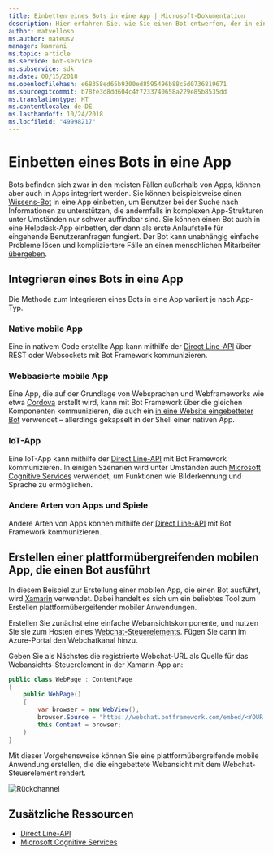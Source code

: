 ```yaml
---
title: Einbetten eines Bots in eine App | Microsoft-Dokumentation
description: Hier erfahren Sie, wie Sie einen Bot entwerfen, der in eine andere App eingebettet wird.
author: matvelloso
ms.author: mateusv
manager: kamrani
ms.topic: article
ms.service: bot-service
ms.subservice: sdk
ms.date: 08/15/2018
ms.openlocfilehash: e68358ed65b9300ed8595496b88c5d0736819671
ms.sourcegitcommit: b78fe3d8dd604c4f7233740658a229e85b8535dd
ms.translationtype: HT
ms.contentlocale: de-DE
ms.lasthandoff: 10/24/2018
ms.locfileid: "49998217"
---
```

# <a name="embed-a-bot-in-an-app"></a>Einbetten eines Bots in eine App

Bots befinden sich zwar in den meisten Fällen außerhalb von Apps, können aber auch in Apps integriert werden. Sie können beispielsweise einen [Wissens-Bot](~/bot-service-design-pattern-knowledge-base.md) in eine App einbetten, um Benutzer bei der Suche nach Informationen zu unterstützen, die andernfalls in komplexen App-Strukturen unter Umständen nur schwer auffindbar sind. Sie können einen Bot auch in eine Helpdesk-App einbetten, der dann als erste Anlaufstelle für eingehende Benutzeranfragen fungiert. Der Bot kann unabhängig einfache Probleme lösen und kompliziertere Fälle an einen menschlichen Mitarbeiter [übergeben](~/bot-service-design-pattern-handoff-human.md). 

## <a name="integrating-bot-with-app"></a>Integrieren eines Bots in eine App

Die Methode zum Integrieren eines Bots in eine App variiert je nach App-Typ. 

### <a name="native-mobile-app"></a>Native mobile App

Eine in nativem Code erstellte App kann mithilfe der [Direct Line-API][directLineAPI] über REST oder Websockets mit Bot Framework kommunizieren.

### <a name="web-based-mobile-app"></a>Webbasierte mobile App

Eine App, die auf der Grundlage von Websprachen und Webframeworks wie etwa <a href="https://cordova.apache.org/" target="_blank">Cordova</a> erstellt wird, kann mit Bot Framework über die gleichen Komponenten kommunizieren, die auch ein [in eine Website eingebetteter Bot](~/bot-service-design-pattern-embed-web-site.md) verwendet – allerdings gekapselt in der Shell einer nativen App.

### <a name="iot-app"></a>IoT-App

Eine IoT-App kann mithilfe der [Direct Line-API][directLineAPI] mit Bot Framework kommunizieren. In einigen Szenarien wird unter Umständen auch <a href="https://www.microsoft.com/cognitive-services/" target="_blank">Microsoft Cognitive Services</a> verwendet, um Funktionen wie Bilderkennung und Sprache zu ermöglichen.

### <a name="other-types-of-apps-and-games"></a>Andere Arten von Apps und Spiele

Andere Arten von Apps können mithilfe der [Direct Line-API][directLineAPI] mit Bot Framework kommunizieren. 

## <a name="creating-a-cross-platform-mobile-app-that-runs-a-bot"></a>Erstellen einer plattformübergreifenden mobilen App, die einen Bot ausführt

In diesem Beispiel zur Erstellung einer mobilen App, die einen Bot ausführt, wird <a href="https://www.xamarin.com/" target="_blank">Xamarin</a> verwendet. Dabei handelt es sich um ein beliebtes Tool zum Erstellen plattformübergeifender mobiler Anwendungen. 

Erstellen Sie zunächst eine einfache Webansichtskomponente, und nutzen Sie sie zum Hosten eines <a href="https://github.com/Microsoft/BotFramework-WebChat" target="_blank">Webchat-Steuerelements</a>. Fügen Sie dann im Azure-Portal den Webchatkanal hinzu. 

Geben Sie als Nächstes die registrierte Webchat-URL als Quelle für das Webansichts-Steuerelement in der Xamarin-App an:

```cs
public class WebPage : ContentPage
{
    public WebPage()
    {
        var browser = new WebView();
        browser.Source = "https://webchat.botframework.com/embed/<YOUR SECRET KEY HERE>";
        this.Content = browser;
    }
}
```

Mit dieser Vorgehensweise können Sie eine plattformübergreifende mobile Anwendung erstellen, die die eingebettete Webansicht mit dem Webchat-Steuerelement rendert.

![Rückchannel](~/media/bot-service-design-pattern-embed-app/xamarin-apps.png)

<!-- TODO: No sample bot available
## Sample code

For a complete sample that shows how to create a cross-platform mobile app that runs a bot (as described in this article), see the <a href="https://github.com/Microsoft/BotBuilder-Samples/tree/master/CSharp/capability-BotInApps" target="_blank">Bot in Apps sample</a> in GitHub.
-->

## <a name="additional-resources"></a>Zusätzliche Ressourcen

- [Direct Line-API][directLineAPI]
- <a href="https://www.microsoft.com/cognitive-services/" target="_blank">Microsoft Cognitive Services</a>

[directLineAPI]: https://docs.botframework.com/en-us/restapi/directline3/#navtitle
